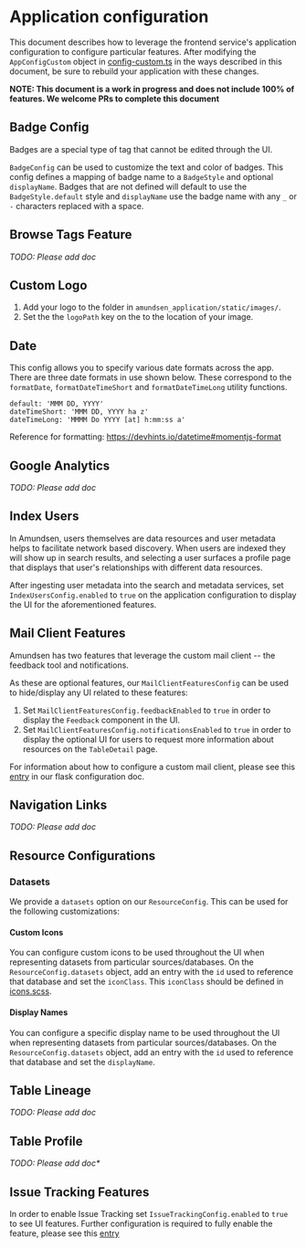 # Application configuration

This document describes how to leverage the frontend service's application configuration to configure particular features. After modifying the `AppConfigCustom` object in [config-custom.ts](https://github.com/lyft/amundsenfrontendlibrary/blob/master/amundsen_application/static/js/config/config-custom.ts) in the ways described in this document, be sure to rebuild your application with these changes.

**NOTE: This document is a work in progress and does not include 100% of features. We welcome PRs to complete this document**

## Badge Config
Badges are a special type of tag that cannot be edited through the UI. 

`BadgeConfig` can be used to customize the text and color of badges. This config defines a mapping of badge name to a `BadgeStyle` and optional `displayName`. Badges that are not defined will default to use the `BadgeStyle.default` style and `displayName` use the badge name with any `_` or `-` characters replaced with a space.   

## Browse Tags Feature

_TODO: Please add doc_

## Custom Logo

1. Add your logo to the folder in `amundsen_application/static/images/`.
2. Set the the `logoPath` key on the  to the location of your image.

## Date
This config allows you to specify various date formats across the app. There are three date formats in use shown below. These correspond to the `formatDate`, `formatDateTimeShort` and `formatDateTimeLong` utility functions. 

    default: 'MMM DD, YYYY'
    dateTimeShort: 'MMM DD, YYYY ha z'
    dateTimeLong: 'MMMM Do YYYY [at] h:mm:ss a'

Reference for formatting: https://devhints.io/datetime#momentjs-format


## Google Analytics

_TODO: Please add doc_

## Index Users
In Amundsen, users themselves are data resources and user metadata helps to facilitate network based discovery. When users are indexed they will show up in search results, and selecting a user surfaces a profile page that displays that user's relationships with different data resources.

After ingesting user metadata into the search and metadata services, set `IndexUsersConfig.enabled` to `true` on the application configuration to display the UI for the aforementioned features. 

## Mail Client Features
Amundsen has two features that leverage the custom mail client -- the feedback tool and notifications.

As these are optional features, our `MailClientFeaturesConfig` can be used to hide/display any UI related to these features:
1. Set `MailClientFeaturesConfig.feedbackEnabled` to `true` in order to display the `Feedback` component in the UI.
2. Set `MailClientFeaturesConfig.notificationsEnabled` to `true` in order to display the optional UI for users to request more information about resources on the `TableDetail` page.

For information about how to configure a custom mail
client, please see this [entry](flask_config.md#mail-client-features) in our flask configuration doc.

## Navigation Links

_TODO: Please add doc_

## Resource Configurations

### Datasets
We provide a `datasets` option on our `ResourceConfig`. This can be used for the following customizations:

#### Custom Icons
You can configure custom icons to be used throughout the UI when representing datasets from particular sources/databases. On the `ResourceConfig.datasets` object, add an entry with the `id` used to reference that database and set the `iconClass`. This `iconClass` should be defined in [icons.scss](https://github.com/lyft/amundsenfrontendlibrary/blob/master/amundsen_application/static/css/_icons.scss).

#### Display Names
You can configure a specific display name to be used throughout the UI when representing datasets from particular sources/databases. On the `ResourceConfig.datasets` object, add an entry with the `id` used to reference that database and set the `displayName`.

## Table Lineage

_TODO: Please add doc_

## Table Profile

_TODO: Please add doc*_

## Issue Tracking Features
In order to enable Issue Tracking set `IssueTrackingConfig.enabled` to `true` to see UI features. Further configuration
is required to fully enable the feature, please see this [entry](flask_config.md#issue-tracking-integration-features) 
